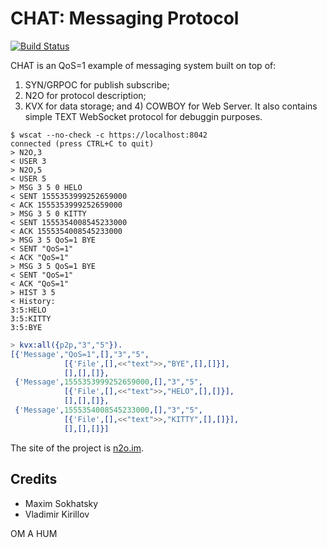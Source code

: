 CHAT: Messaging Protocol
========================
[![Build Status](https://travis-ci.org/synrc/chat.svg?branch=master)](https://travis-ci.org/synrc/chat)

CHAT is an QoS=1 example of messaging system built on top of:
1) SYN/GRPOC for publish subscribe;
2) N2O for protocol description;
3) KVX for data storage; and 4) COWBOY for Web Server.
It also contains simple TEXT WebSocket protocol for debuggin purposes.

```shell
$ wscat --no-check -c https://localhost:8042
connected (press CTRL+C to quit)
> N2O,3
< USER 3
> N2O,5
< USER 5
> MSG 3 5 0 HELO
< SENT 1555353999252659000
< ACK 1555353999252659000
> MSG 3 5 0 KITTY
< SENT 1555354008545233000
< ACK 1555354008545233000
> MSG 3 5 QoS=1 BYE 
< SENT "QoS=1"
< ACK "QoS=1"
> MSG 3 5 QoS=1 BYE 
< SENT "QoS=1"
< ACK "QoS=1"
> HIST 3 5
< History:
3:5:HELO
3:5:KITTY
3:5:BYE
```

```erlang
> kvx:all({p2p,"3","5"}).
[{'Message',"QoS=1",[],"3","5",
            [{'File',[],<<"text">>,"BYE",[],[]}],
            [],[],[]},
 {'Message',1555353999252659000,[],"3","5",
            [{'File',[],<<"text">>,"HELO",[],[]}],
            [],[],[]},
 {'Message',1555354008545233000,[],"3","5",
            [{'File',[],<<"text">>,"KITTY",[],[]}],
            [],[],[]}]
```

The site of the project is <a href="https://n2o.im">n2o.im</a>.

Credits
-------

* Maxim Sokhatsky
* Vladimir Kirillov

OM A HUM

